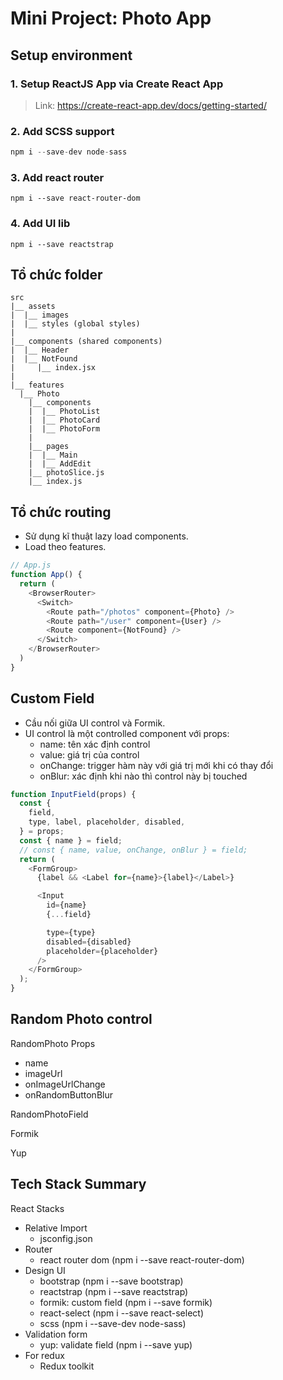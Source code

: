 # Mini Project: Photo App

## Setup environment 
### 1. Setup ReactJS App via Create React App

> Link: https://create-react-app.dev/docs/getting-started/

### 2. Add SCSS support

```js
npm i --save-dev node-sass
```

### 3. Add react router 

```
npm i --save react-router-dom
```

### 4. Add UI lib

```
npm i --save reactstrap
```


## Tổ chức folder

```
src
|__ assets
|  |__ images
|  |__ styles (global styles) 
|
|__ components (shared components)
|  |__ Header
|  |__ NotFound
|     |__ index.jsx
| 
|__ features
  |__ Photo
    |__ components
    |  |__ PhotoList
    |  |__ PhotoCard
    |  |__ PhotoForm
    |
    |__ pages
    |  |__ Main
    |  |__ AddEdit
    |__ photoSlice.js
    |__ index.js
```

## Tổ chức routing

- Sử dụng kĩ thuật lazy load components.
- Load theo features.

```js
// App.js
function App() {
  return (
    <BrowserRouter>
      <Switch>
        <Route path="/photos" component={Photo} />
        <Route path="/user" component={User} />
        <Route component={NotFound} />
      </Switch>
    </BrowserRouter>
  )
}
```

## Custom Field 

- Cầu nối giữa UI control và Formik.
- UI control là một controlled component với props: 
  - name: tên xác định control
  - value: giá trị của control
  - onChange: trigger hàm này với giá trị mới khi có thay đổi
  - onBlur: xác định khi nào thì control này bị touched

```js
function InputField(props) {
  const {
    field,
    type, label, placeholder, disabled,
  } = props;
  const { name } = field;
  // const { name, value, onChange, onBlur } = field;
  return (
    <FormGroup>
      {label && <Label for={name}>{label}</Label>}

      <Input
        id={name}
        {...field}

        type={type}
        disabled={disabled}
        placeholder={placeholder}
      />
    </FormGroup>
  );
}
```

## Random Photo control

RandomPhoto
Props
  - name
  - imageUrl 
  - onImageUrlChange 
  - onRandomButtonBlur

RandomPhotoField

Formik

Yup

## Tech Stack Summary
React Stacks
  - Relative Import
    - jsconfig.json
  - Router
    - react router dom (npm i --save react-router-dom)
  - Design UI
    - bootstrap (npm i --save bootstrap)
    - reactstrap (npm i --save reactstrap)
    - formik: custom field (npm i --save formik)
    - react-select (npm i --save react-select)
    - scss (npm i --save-dev node-sass)
  - Validation form
    - yup: validate field (npm i --save yup)
  - For redux
    - Redux toolkit